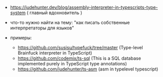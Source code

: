 - https://judehunter.dev/blog/assembly-interpreter-in-typescripts-type-system ( главный вдохновитель )
- что-то нужно найти на тему: "как писать собственные интерпретаторы для языков"


- примеры:
  - https://github.com/susisu/typefuck/tree/master (Type-level Brainfuck interpreter in TypeScript)
  - https://github.com/codemix/ts-sql (This is a SQL database implemented purely in TypeScript type annotations)
  - https://github.com/judehunter/ts-asm (asm in typelevel typescript)